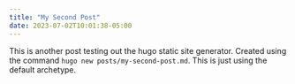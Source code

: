 ```yaml
---
title: "My Second Post"
date: 2023-07-02T10:01:38-05:00
---
```


This is another post testing out the hugo static site generator. Created using the command `hugo new posts/my-second-post.md`. This is just using the default archetype.
